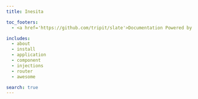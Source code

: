 ```yaml
---
title: Inesita

toc_footers:
  - <a href='https://github.com/tripit/slate'>Documentation Powered by Slate</a>

includes:
  - about
  - install
  - application
  - component
  - injections
  - router
  - awesome

search: true
---
```

